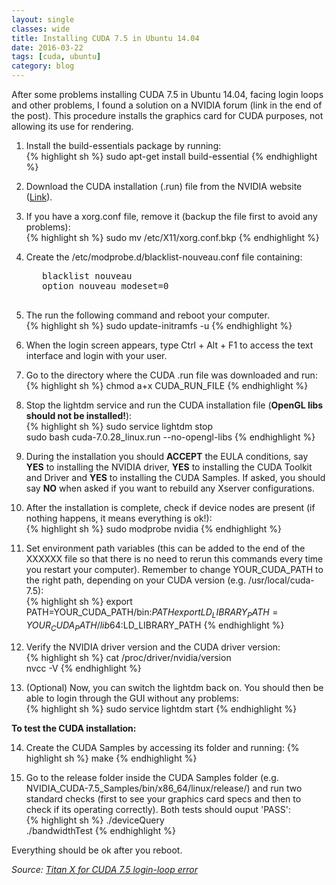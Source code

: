 ```yaml
---
layout: single
classes: wide
title: Installing CUDA 7.5 in Ubuntu 14.04
date: 2016-03-22
tags: [cuda, ubuntu]
category: blog
---
```


After some problems installing CUDA 7.5 in Ubuntu 14.04, facing login loops and other problems, I found a solution on a NVIDIA forum (link in the end of the post). This procedure installs the graphics card for CUDA purposes, not allowing its use for rendering.

1. Install the build-essentials package by running:   
{% highlight sh %}
  sudo apt-get install build-essential
{% endhighlight %}

2. Download the CUDA installation (.run) file from the NVIDIA website ([Link](https://developer.nvidia.com/cuda-downloads)).

3. If you have a xorg.conf file, remove it (backup the file first to avoid any problems):    
{% highlight sh %}
  sudo mv /etc/X11/xorg.conf.bkp
{% endhighlight %}

4. Create the /etc/modprobe.d/blacklist-nouveau.conf file containing:   
    <pre>
      blacklist nouveau
      option nouveau modeset=0
    </pre>

5. The run the following command and reboot your computer.   
{% highlight sh %}
  sudo update-initramfs -u
{% endhighlight %}

6. When the login screen appears, type Ctrl + Alt + F1 to access the text interface and login with your user.

7. Go to the directory where the CUDA .run file was downloaded and run:   
{% highlight sh %}
  chmod a+x CUDA_RUN_FILE
{% endhighlight %}

8. Stop the lightdm service and run the CUDA installation file (__OpenGL libs should not be installed!__):   
{% highlight sh %}
  sudo service lightdm stop    
  sudo bash cuda-7.0.28_linux.run --no-opengl-libs
{% endhighlight %}

9. During the installation you should __ACCEPT__ the EULA conditions, say __YES__ to installing the NVIDIA driver, __YES__ to installing the CUDA Toolkit and Driver and __YES__ to installing the CUDA Samples. If asked, you should say __NO__ when asked if you want to rebuild any Xserver configurations.

10. After the installation is complete, check if device nodes are present (if nothing happens, it means everything is ok!):   
{% highlight sh %}
  sudo modprobe nvidia
{% endhighlight %}

11. Set environment path variables (this can be added to the end of the XXXXXX file so that there is no need to rerun this commands every time you restart your computer). Remember to change YOUR_CUDA_PATH to the right path, depending on your CUDA version (e.g. /usr/local/cuda-7.5):   
{% highlight sh %}
  export PATH=YOUR_CUDA_PATH/bin:$PATH     
  export LD_LIBRARY_PATH=YOUR_CUDA_PATH/lib64:$LD_LIBRARY_PATH
{% endhighlight %}

12. Verify the NVIDIA driver version and the CUDA driver version:   
{% highlight sh %}
  cat /proc/driver/nvidia/version    
  nvcc -V
{% endhighlight %}

13. (Optional) Now, you can switch the lightdm back on. You should then be able to login through the GUI without any problems:   
{% highlight sh %}
  sudo service lightdm start
{% endhighlight %}

__To test the CUDA installation:__

14. Create the CUDA Samples by accessing its folder and running:
{% highlight sh %}
  make
{% endhighlight %}

15. Go to the release folder inside the CUDA Samples folder (e.g. NVIDIA_CUDA-7.5_Samples/bin/x86_64/linux/release/) and run two standard checks (first to see your graphics card specs and then to check if its operating correctly). Both tests should ouput 'PASS':   
{% highlight sh %}
  ./deviceQuery     
  ./bandwidthTest
{% endhighlight %}

Everything should be ok after you reboot.   


_Source: [Titan X for CUDA 7.5 login-loop error](https://devtalk.nvidia.com/default/topic/878117/-solved-titan-x-for-cuda-7-5-login-loop-error-ubuntu-14-04-/)_
